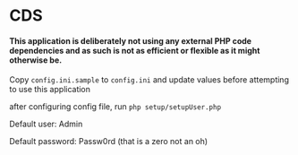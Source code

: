 # CDS
#### This application is deliberately not using any external PHP code dependencies and as such is not as efficient or flexible as it might otherwise be.

Copy `config.ini.sample` to `config.ini` and update values before attempting to use this application

after configuring config file, run `php setup/setupUser.php`

Default user: Admin

Default password: Passw0rd (that is a zero not an oh)